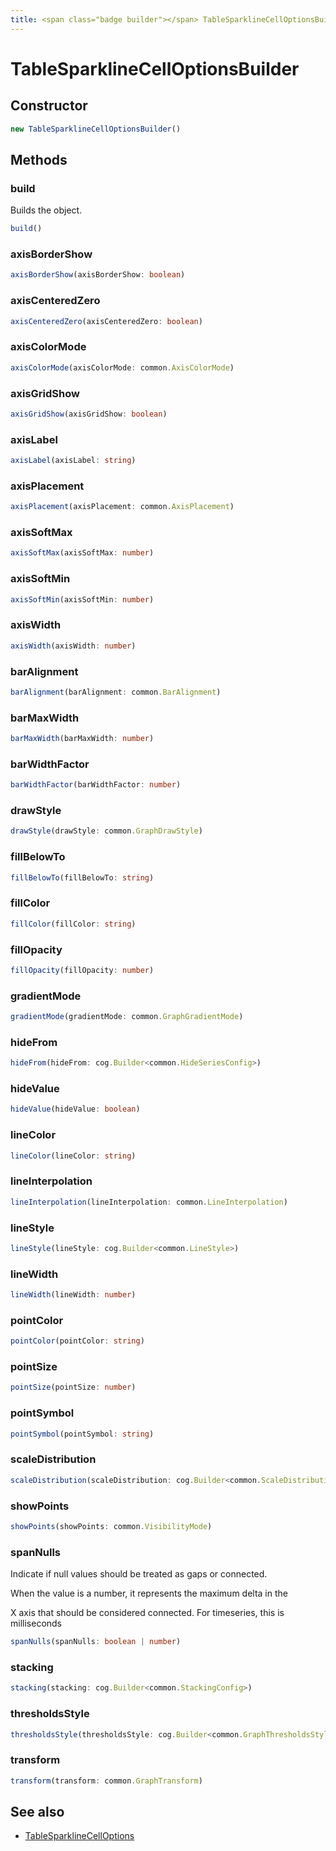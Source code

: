 ```yaml
---
title: <span class="badge builder"></span> TableSparklineCellOptionsBuilder
---
```

# <span class="badge builder"></span> TableSparklineCellOptionsBuilder

## Constructor

```typescript
new TableSparklineCellOptionsBuilder()
```
## Methods

### <span class="badge object-method"></span> build

Builds the object.

```typescript
build()
```

### <span class="badge object-method"></span> axisBorderShow

```typescript
axisBorderShow(axisBorderShow: boolean)
```

### <span class="badge object-method"></span> axisCenteredZero

```typescript
axisCenteredZero(axisCenteredZero: boolean)
```

### <span class="badge object-method"></span> axisColorMode

```typescript
axisColorMode(axisColorMode: common.AxisColorMode)
```

### <span class="badge object-method"></span> axisGridShow

```typescript
axisGridShow(axisGridShow: boolean)
```

### <span class="badge object-method"></span> axisLabel

```typescript
axisLabel(axisLabel: string)
```

### <span class="badge object-method"></span> axisPlacement

```typescript
axisPlacement(axisPlacement: common.AxisPlacement)
```

### <span class="badge object-method"></span> axisSoftMax

```typescript
axisSoftMax(axisSoftMax: number)
```

### <span class="badge object-method"></span> axisSoftMin

```typescript
axisSoftMin(axisSoftMin: number)
```

### <span class="badge object-method"></span> axisWidth

```typescript
axisWidth(axisWidth: number)
```

### <span class="badge object-method"></span> barAlignment

```typescript
barAlignment(barAlignment: common.BarAlignment)
```

### <span class="badge object-method"></span> barMaxWidth

```typescript
barMaxWidth(barMaxWidth: number)
```

### <span class="badge object-method"></span> barWidthFactor

```typescript
barWidthFactor(barWidthFactor: number)
```

### <span class="badge object-method"></span> drawStyle

```typescript
drawStyle(drawStyle: common.GraphDrawStyle)
```

### <span class="badge object-method"></span> fillBelowTo

```typescript
fillBelowTo(fillBelowTo: string)
```

### <span class="badge object-method"></span> fillColor

```typescript
fillColor(fillColor: string)
```

### <span class="badge object-method"></span> fillOpacity

```typescript
fillOpacity(fillOpacity: number)
```

### <span class="badge object-method"></span> gradientMode

```typescript
gradientMode(gradientMode: common.GraphGradientMode)
```

### <span class="badge object-method"></span> hideFrom

```typescript
hideFrom(hideFrom: cog.Builder<common.HideSeriesConfig>)
```

### <span class="badge object-method"></span> hideValue

```typescript
hideValue(hideValue: boolean)
```

### <span class="badge object-method"></span> lineColor

```typescript
lineColor(lineColor: string)
```

### <span class="badge object-method"></span> lineInterpolation

```typescript
lineInterpolation(lineInterpolation: common.LineInterpolation)
```

### <span class="badge object-method"></span> lineStyle

```typescript
lineStyle(lineStyle: cog.Builder<common.LineStyle>)
```

### <span class="badge object-method"></span> lineWidth

```typescript
lineWidth(lineWidth: number)
```

### <span class="badge object-method"></span> pointColor

```typescript
pointColor(pointColor: string)
```

### <span class="badge object-method"></span> pointSize

```typescript
pointSize(pointSize: number)
```

### <span class="badge object-method"></span> pointSymbol

```typescript
pointSymbol(pointSymbol: string)
```

### <span class="badge object-method"></span> scaleDistribution

```typescript
scaleDistribution(scaleDistribution: cog.Builder<common.ScaleDistributionConfig>)
```

### <span class="badge object-method"></span> showPoints

```typescript
showPoints(showPoints: common.VisibilityMode)
```

### <span class="badge object-method"></span> spanNulls

Indicate if null values should be treated as gaps or connected.

When the value is a number, it represents the maximum delta in the

X axis that should be considered connected.  For timeseries, this is milliseconds

```typescript
spanNulls(spanNulls: boolean | number)
```

### <span class="badge object-method"></span> stacking

```typescript
stacking(stacking: cog.Builder<common.StackingConfig>)
```

### <span class="badge object-method"></span> thresholdsStyle

```typescript
thresholdsStyle(thresholdsStyle: cog.Builder<common.GraphThresholdsStyleConfig>)
```

### <span class="badge object-method"></span> transform

```typescript
transform(transform: common.GraphTransform)
```

## See also

 * <span class="badge object-type-interface"></span> [TableSparklineCellOptions](./object-TableSparklineCellOptions.md)
